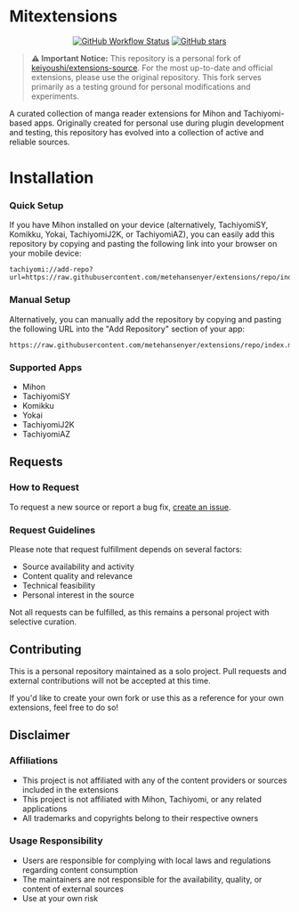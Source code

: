 # Mitextensions

<p align="center">
    <a href="https://github.com/metehansenyer/extensions-source/actions/workflows/build_push.yml"><img src="https://img.shields.io/github/actions/workflow/status/metehansenyer/extensions-source/build_push.yml?branch=main&style=for-the-badge" alt="GitHub Workflow Status"></a>
    <a href="https://github.com/metehansenyer/extensions-source"><img src="https://img.shields.io/github/stars/metehansenyer/extensions-source?style=for-the-badge" alt="GitHub stars"></a>
</p>

> **⚠️ Important Notice:** This repository is a personal fork of [keiyoushi/extensions-source](https://github.com/keiyoushi/extensions-source). For the most up-to-date and official extensions, please use the original repository. This fork serves primarily as a testing ground for personal modifications and experiments.

A curated collection of manga reader extensions for Mihon and Tachiyomi-based apps. Originally created for personal use during plugin development and testing, this repository has evolved into a collection of active and reliable sources.

# Installation

### Quick Setup
If you have Mihon installed on your device (alternatively, TachiyomiSY, Komikku, Yokai, TachiyomiJ2K, or TachiyomiAZ), you can easily add this repository by copying and pasting the following link into your browser on your mobile device:

```
tachiyomi://add-repo?url=https://raw.githubusercontent.com/metehansenyer/extensions/repo/index.min.json
```

### Manual Setup
Alternatively, you can manually add the repository by copying and pasting the following URL into the "Add Repository" section of your app:
```
https://raw.githubusercontent.com/metehansenyer/extensions/repo/index.min.json
```

### Supported Apps
- Mihon
- TachiyomiSY
- Komikku
- Yokai
- TachiyomiJ2K
- TachiyomiAZ

## Requests

### How to Request
To request a new source or report a bug fix, [create an issue](https://github.com/metehansenyer/extensions-source/issues/new/choose).

### Request Guidelines
Please note that request fulfillment depends on several factors:
- Source availability and activity
- Content quality and relevance
- Technical feasibility
- Personal interest in the source

Not all requests can be fulfilled, as this remains a personal project with selective curation.

## Contributing

This is a personal repository maintained as a solo project. Pull requests and external contributions will not be accepted at this time.

If you'd like to create your own fork or use this as a reference for your own extensions, feel free to do so!

## Disclaimer

### Affiliations
- This project is not affiliated with any of the content providers or sources included in the extensions
- This project is not affiliated with Mihon, Tachiyomi, or any related applications
- All trademarks and copyrights belong to their respective owners

### Usage Responsibility
- Users are responsible for complying with local laws and regulations regarding content consumption
- The maintainers are not responsible for the availability, quality, or content of external sources
- Use at your own risk